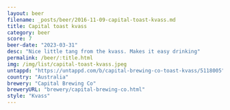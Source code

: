 ```yaml
---
layout: beer
filename: _posts/beer/2016-11-09-capital-toast-kvass.md
title: Capital toast kvass
category: beer
score: 7
beer-date: "2023-03-31"
desc: "Nice little tang from the kvass. Makes it easy drinking"
permalink: /beer/:title.html
img: /img/list/capital-toast-kvass.jpeg
untappd: "https://untappd.com/b/capital-brewing-co-toast-kvass/5118005"
country: "Australia"
brewery: "Capital Brewing Co"
breweryURL: "brewery/capital-brewing-co.html"
style: "Kvass"
---
```

